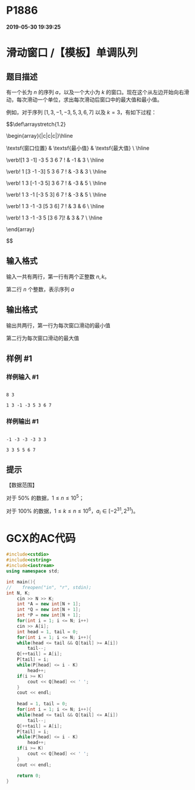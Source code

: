 
# P1886

**2019-05-30 19:39:25**
    
# 滑动窗口 /【模板】单调队列

## 题目描述

有一个长为 $n$ 的序列 $a$，以及一个大小为 $k$ 的窗口。现在这个从左边开始向右滑动，每次滑动一个单位，求出每次滑动后窗口中的最大值和最小值。

例如，对于序列 $[1,3,-1,-3,5,3,6,7]$ 以及 $k = 3$，有如下过程：

$$\def\arraystretch{1.2}
\begin{array}{|c|c|c|}\hline
\textsf{窗口位置} & \textsf{最小值} & \textsf{最大值} \\ \hline
\verb![1   3  -1] -3   5   3   6   7 ! & -1 & 3 \\ \hline
\verb! 1  [3  -1  -3]  5   3   6   7 ! & -3 & 3 \\ \hline
\verb! 1   3 [-1  -3   5]  3   6   7 ! & -3 & 5 \\ \hline
\verb! 1   3  -1 [-3   5   3]  6   7 ! & -3 & 5 \\ \hline
\verb! 1   3  -1  -3  [5   3   6]  7 ! & 3 & 6 \\ \hline
\verb! 1   3  -1  -3   5  [3   6   7]! & 3 & 7 \\ \hline
\end{array}
$$

## 输入格式

输入一共有两行，第一行有两个正整数 $n,k$。
第二行 $n$ 个整数，表示序列 $a$

## 输出格式

输出共两行，第一行为每次窗口滑动的最小值   
第二行为每次窗口滑动的最大值

## 样例 #1

### 样例输入 #1

```
8 3
1 3 -1 -3 5 3 6 7
```

### 样例输出 #1

```
-1 -3 -3 -3 3 3
3 3 5 5 6 7
```

## 提示

【数据范围】    
对于 $50\%$ 的数据，$1 \le n \le 10^5$；  
对于 $100\%$ 的数据，$1\le k \le n \le 10^6$，$a_i \in [-2^{31},2^{31})$。

# GCX的AC代码
```cpp
#include<cstdio>
#include<cstring>
#include<iostream>
using namespace std;

int main(){
//    freopen("in", "r", stdin);
int N, K;
    cin >> N >> K;
    int *A = new int[N + 1];
    int *Q = new int[N + 1];
    int *P = new int[N + 1];
    for(int i = 1; i <= N; i++)
	cin >> A[i];
    int head = 1, tail = 0;
    for(int i = 1; i <= N; i++){
	while(head <= tail && Q[tail] >= A[i])
	    tail--;
	Q[++tail] = A[i];
	P[tail] = i;
	while(P[head] <= i - K)
	    head++;
	if(i >= K)
	    cout << Q[head] << ' ';
    }
    cout << endl;
    
    head = 1, tail = 0;
    for(int i = 1; i <= N; i++){
	while(head <= tail && Q[tail] <= A[i])
	    tail--;
	Q[++tail] = A[i];
	P[tail] = i;
	while(P[head] <= i - K)
	    head++;
	if(i >= K)
	    cout << Q[head] << ' ';
    }
    cout << endl;

    return 0;
}

```

